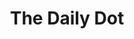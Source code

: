 ---
facebook: https://facebook.com/dailydot
instagram: https://instagram.com/dailydot
logohandle: dailydot
pinterest: https://pinterest.com/dailydot
sort: dailydot
title: The Daily Dot
twitter: https://x.com/dailydot
website: https://www.dailydot.com/
youtube: https://youtube.com/c/Dailydot
---